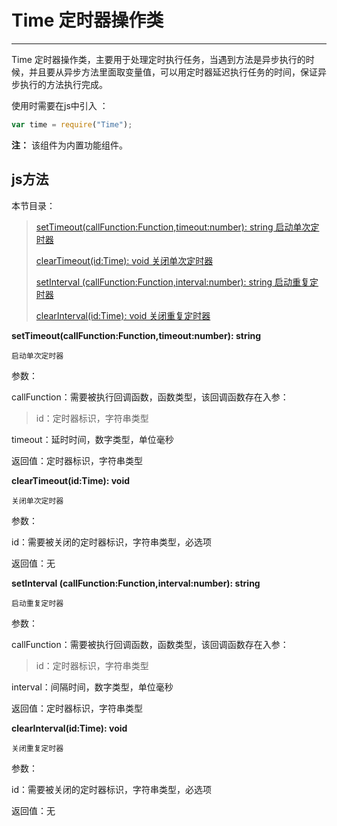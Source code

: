 # Time 定时器操作类

----------

Time 定时器操作类，主要用于处理定时执行任务，当遇到方法是异步执行的时候，并且要从异步方法里面取变量值，可以用定时器延迟执行任务的时间，保证异步执行的方法执行完成。


使用时需要在js中引入 ：

```javascript
var time = require("Time"); 
```

**注：** 该组件为内置功能组件。

<h2 id="cid_1">js方法</h2>  

本节目录：

>[ setTimeout(callFunction:Function,timeout:number): string   启动单次定时器 ](#ff_0)
> 
> [ clearTimeout(id:Time): void  关闭单次定时器 ](#ff_1)
>
>[ setInterval (callFunction:Function,interval:number): string   启动重复定时器  ](#ff_2)
>
> [clearInterval(id:Time): void  关闭重复定时器 ](#ff_3)




<span id="ff_0">**setTimeout(callFunction:Function,timeout:number): string**</span>  

<code>启动单次定时器</code>    

参数：  

callFunction：需要被执行回调函数，函数类型，该回调函数存在入参：  

>  id：定时器标识，字符串类型

timeout：延时时间，数字类型，单位毫秒  

返回值：定时器标识，字符串类型




<span id="ff_1">**clearTimeout(id:Time): void**</span>  

<code>关闭单次定时器</code>

参数：  

id：需要被关闭的定时器标识，字符串类型，必选项  

返回值：无



<span id="ff_2">**setInterval (callFunction:Function,interval:number): string**</span>  

<code>启动重复定时器</code>   

参数：  

callFunction：需要被执行回调函数，函数类型，该回调函数存在入参：  

> id：定时器标识，字符串类型

interval：间隔时间，数字类型，单位毫秒  

返回值：定时器标识，字符串类型


<span id="ff_3">**clearInterval(id:Time): void**</span>  

<code>关闭重复定时器</code>  

参数：  

id：需要被关闭的定时器标识，字符串类型，必选项  

返回值：无